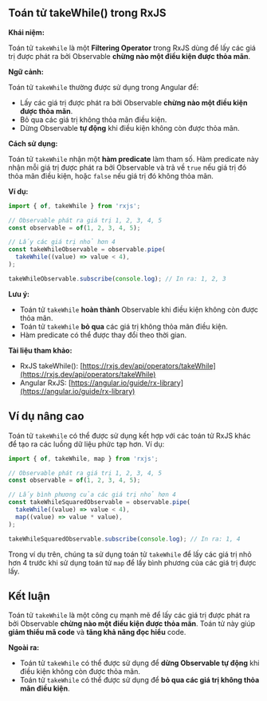 ## Toán tử takeWhile() trong RxJS

**Khái niệm:**

Toán tử `takeWhile` là một **Filtering Operator** trong RxJS dùng để lấy các giá trị được phát ra bởi Observable **chừng nào một điều kiện được thỏa mãn**.

**Ngữ cảnh:**

Toán tử `takeWhile` thường được sử dụng trong Angular để:

* Lấy các giá trị được phát ra bởi Observable **chừng nào một điều kiện được thỏa mãn**.
* Bỏ qua các giá trị không thỏa mãn điều kiện.
* Dừng Observable **tự động** khi điều kiện không còn được thỏa mãn.

**Cách sử dụng:**

Toán tử `takeWhile` nhận một **hàm predicate** làm tham số. Hàm predicate này nhận mỗi giá trị được phát ra bởi Observable và trả về `true` nếu giá trị đó thỏa mãn điều kiện, hoặc `false` nếu giá trị đó không thỏa mãn.

**Ví dụ:**

```typescript
import { of, takeWhile } from 'rxjs';

// Observable phát ra giá trị 1, 2, 3, 4, 5
const observable = of(1, 2, 3, 4, 5);

// Lấy các giá trị nhỏ hơn 4
const takeWhileObservable = observable.pipe(
  takeWhile((value) => value < 4),
);

takeWhileObservable.subscribe(console.log); // In ra: 1, 2, 3
```

**Lưu ý:**

* Toán tử `takeWhile` **hoàn thành** Observable khi điều kiện không còn được thỏa mãn.
* Toán tử `takeWhile` **bỏ qua** các giá trị không thỏa mãn điều kiện.
* Hàm predicate có thể được thay đổi theo thời gian.

**Tài liệu tham khảo:**

* RxJS takeWhile(): [https://rxjs.dev/api/operators/takeWhile](https://rxjs.dev/api/operators/takeWhile)
* Angular RxJS: [https://angular.io/guide/rx-library](https://angular.io/guide/rx-library)

## Ví dụ nâng cao

Toán tử `takeWhile` có thể được sử dụng kết hợp với các toán tử RxJS khác để tạo ra các luồng dữ liệu phức tạp hơn. Ví dụ:

```typescript
import { of, takeWhile, map } from 'rxjs';

// Observable phát ra giá trị 1, 2, 3, 4, 5
const observable = of(1, 2, 3, 4, 5);

// Lấy bình phương của các giá trị nhỏ hơn 4
const takeWhileSquaredObservable = observable.pipe(
  takeWhile((value) => value < 4),
  map((value) => value * value),
);

takeWhileSquaredObservable.subscribe(console.log); // In ra: 1, 4
```

Trong ví dụ trên, chúng ta sử dụng toán tử `takeWhile` để lấy các giá trị nhỏ hơn 4 trước khi sử dụng toán tử `map` để lấy bình phương của các giá trị được lấy.

## Kết luận

Toán tử `takeWhile` là một công cụ mạnh mẽ để lấy các giá trị được phát ra bởi Observable **chừng nào một điều kiện được thỏa mãn**. Toán tử này giúp **giảm thiểu mã code** và **tăng khả năng đọc hiểu** code.

**Ngoài ra:**

* Toán tử `takeWhile` có thể được sử dụng để **dừng Observable tự động** khi điều kiện không còn được thỏa mãn.
* Toán tử `takeWhile` có thể được sử dụng để **bỏ qua các giá trị không thỏa mãn điều kiện**.
